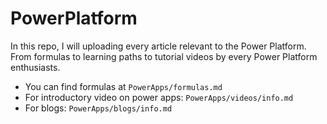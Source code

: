 # PowerPlatform
In this repo, I will uploading every article relevant to the Power Platform.
From formulas to learning paths to tutorial videos by every Power Platform enthusiasts.
 - You can find formulas at ```
             PowerApps/formulas.md
             ```
 - For introductory video on power apps: ```
                                          PowerApps/videos/info.md
                                          ```
 - For blogs: ```
              PowerApps/blogs/info.md
              ```

